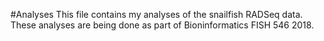 #Analyses
This file contains my analyses of the snailfish RADSeq data.  
These analyses are being done as part of Bioninformatics FISH 546 2018.